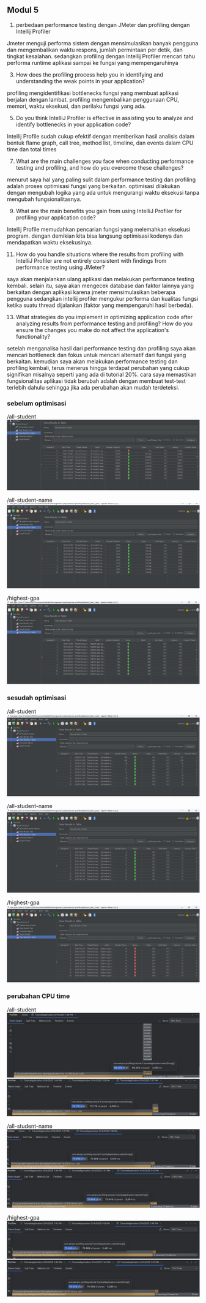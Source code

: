 ## Modul 5

1. perbedaan performance testing dengan JMeter dan profiling dengan Intellij Profiler
   
Jmeter menguji performa sistem dengan mensimulasikan banyak pengguna dan mengembalikan waktu respons, jumlah permintaan per detik, dan tingkat kesalahan.
sedangkan profiling dengan Intellij Profiler mencari tahu performa runtime aplikasi sampai ke fungsi yang mempengaruhinya

3. How does the profiling process help you in identifying and understanding the weak points
in your application?

profiling mengidentifikasi bottlenecks fungsi yang membuat aplikasi berjalan dengan lambat. profiling mengembalikan penggunaan CPU, memori, waktu eksekusi, dan perilaku fungsi yang ada.

5. Do you think IntelliJ Profiler is effective in assisting you to analyze and identify
   bottlenecks in your application code?
   
Intellij Profile sudah cukup efektif dengan memberikan hasil analisis dalam bentuk flame graph, call tree, method list, timeline, dan events dalam CPU time dan total times

7. What are the main challenges you face when conducting performance testing and
   profiling, and how do you overcome these challenges?
   
menurut saya hal yang paling sulit dalam performance testing dan profiling adalah proses optimisasi fungsi yang berkaitan. 
optimisasi dilakukan dengan mengubah logika yang ada untuk mengurangi waktu eksekusi tanpa mengubah fungsionalitasnya.

9. What are the main benefits you gain from using IntelliJ Profiler for profiling your
   application code?
   
Intellij Profile memudahkan pencarian fungsi yang melemahkan eksekusi program. dengan demikian kita bisa langsung optimisasi kodenya dan mendapatkan waktu eksekusinya.

11. How do you handle situations where the results from profiling with IntelliJ Profiler are not
   entirely consistent with findings from performance testing using JMeter?

saya akan menjalankan ulang aplikasi dan melakukan performance testing kembali. selain itu, saya akan mengecek database dan faktor lainnya yang berkaitan dengan aplikasi karena jmeter mensimulasikan beberapa pengguna sedangkan intellij profiler mengukur performa dan kualitas fungsi ketika suatu thread dijalankan (faktor yang mempengaruhi hasil berbeda).

13. What strategies do you implement in optimizing application code after analyzing results
   from performance testing and profiling? How do you ensure the changes you make do
   not affect the application's functionality?

setelah menganalisa hasil dari performance testing dan profiling saya akan mencari bottleneck dan fokus untuk mencari alternatif dari fungsi yang berkaitan. 
kemudian saya akan melakukan performance testing dan profiling kembali, terus menerus hingga terdapat perubahan yang cukup signifikan misalnya seperti yang ada di tutorial 20%. 
cara saya memastikan fungsionalitas aplikasi tidak berubah adalah dengan membuat test-test terlebih dahulu sehingga jika ada perubahan akan mudah terdeteksi. 

### sebelum optimisasi
/all-student
![all student jmeter](data/all_student_jm.png)

/all-student-name
![all student name jmeter](data/all_student_name_jm.png)

/highest-gpa
![highest gpa jmeter](data/highest_gpa_jm.png)

### sesudah optimisasi
/all-student
![all student jmeter](data/all_student_jm_after_optimization.png)

/all-student-name
![all student name jmeter](data/all_student_name_jm_after_optimization.png)

/highest-gpa
![highest gpa jmeter](data/highest_gpa_jm_after_optimization.png)


### perubahan CPU time
/all-student
![all student](data/before_all_student.png)
![all student](data/after_all_student.png)

/all-student-name
![all student name](data/before_all_student_name.png)
![all student name](data/after_all_student_name.png)

/highest-gpa
![highest gpa](data/before_highest_gpa.png)
![highest gpa](data/after_highest_gpa.png)
